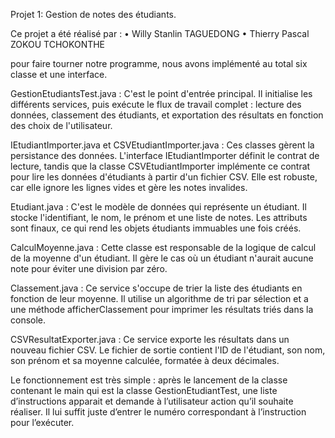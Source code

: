 Projet 1: Gestion de notes des étudiants.

Ce projet a été réalisé par : 
•	Willy Stanlin TAGUEDONG
•	Thierry Pascal ZOKOU TCHOKONTHE

pour faire tourner notre programme, nous avons implémenté au total six classe et une interface.

GestionEtudiantsTest.java : C'est le point d'entrée principal. Il initialise les différents services, puis exécute le flux de travail complet : lecture des données, classement des étudiants, et exportation des résultats en fonction des choix de l'utilisateur.
  
IEtudiantImporter.java et CSVEtudiantImporter.java : Ces classes gèrent la persistance des données. L'interface IEtudiantImporter définit le contrat de lecture, tandis que la classe CSVEtudiantImporter implémente ce contrat pour lire les données d'étudiants à partir d'un fichier CSV. Elle est robuste, car elle ignore les lignes vides et gère les notes invalides.

Etudiant.java : C'est le modèle de données qui représente un étudiant. Il stocke l'identifiant, le nom, le prénom et une liste de notes. Les attributs sont finaux, ce qui rend les objets étudiants immuables une fois créés.

CalculMoyenne.java : Cette classe est responsable de la logique de calcul de la moyenne d'un étudiant. Il gère le cas où un étudiant n'aurait aucune note pour éviter une division par zéro.

Classement.java : Ce service s'occupe de trier la liste des étudiants en fonction de leur moyenne. Il utilise un algorithme de tri par sélection et a une méthode afficherClassement pour imprimer les résultats triés dans la console.

CSVResultatExporter.java : Ce service exporte les résultats dans un nouveau fichier CSV. Le fichier de sortie contient l'ID de l'étudiant, son nom, son prénom et sa moyenne calculée, formatée à deux décimales.

Le fonctionnement est très simple : après le lancement de la classe contenant le main qui est la classe GestionEtudiantTest, une liste d’instructions apparait et demande à l’utilisateur action qu’il souhaite réaliser. Il lui suffit juste d’entrer le numéro correspondant à l’instruction pour l’exécuter. 
